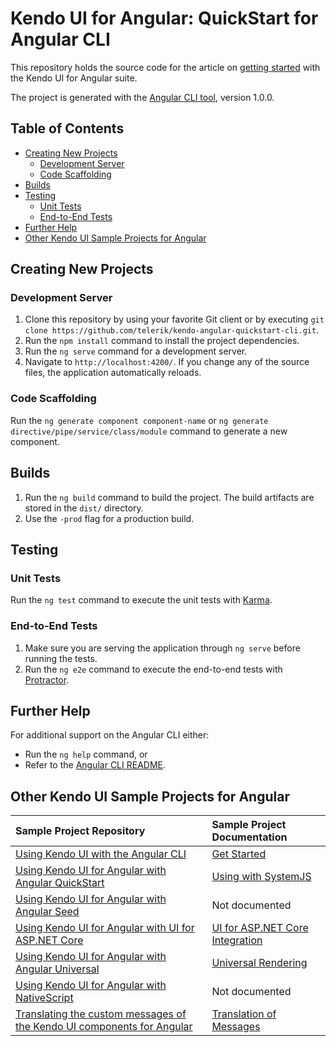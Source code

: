 # Kendo UI for Angular: QuickStart for Angular CLI

This repository holds the source code for the article on [getting started](http://www.telerik.com/kendo-angular-ui/getting-started/#installation) with the Kendo UI for Angular suite.

The project is generated with the [Angular CLI tool](https://github.com/angular/angular-cli), version 1.0.0.

## Table of Contents

* [Creating New Projects](#creating-new-projects)
    * [Development Server](#development-server)
    * [Code Scaffolding](#code-scaffolding)
* [Builds](#builds)
* [Testing](#testing)
    * [Unit Tests](#unit-tests)
    * [End-to-End Tests](#end-to-end-tests)
* [Further Help](#further-help)
* [Other Kendo UI Sample Projects for Angular](#other-kendo-ui-sample-projects-for-angular)

## Creating New Projects

### Development Server

1. Clone this repository by using your favorite Git client or by executing `git clone https://github.com/telerik/kendo-angular-quickstart-cli.git`.
1. Run the `npm install` command to install the project dependencies.
1. Run the `ng serve` command for a development server.
1. Navigate to `http://localhost:4200/`. If you change any of the source files, the application automatically reloads.

### Code Scaffolding

Run the `ng generate component component-name` or `ng generate directive/pipe/service/class/module` command to generate a new component.

## Builds

1. Run the `ng build` command to build the project. The build artifacts are stored in the `dist/` directory.
1. Use the `-prod` flag for a production build.

## Testing

### Unit Tests

Run the `ng test` command to execute the unit tests with [Karma](https://karma-runner.github.io).

### End-to-End Tests

1. Make sure you are serving the application through `ng serve` before running the tests.
1. Run the `ng e2e` command to execute the end-to-end tests with [Protractor](http://www.protractortest.org/).

## Further Help

For additional support on the Angular CLI either:

* Run the `ng help` command, or
* Refer to the [Angular CLI README](https://github.com/angular/angular-cli/blob/master/README.md).

## Other Kendo UI Sample Projects for Angular

|Sample Project Repository                                        |Sample Project Documentation |
|:---                                                             |:---                         |
|[Using Kendo UI with the Angular CLI](https://github.com/telerik/kendo-angular-quickstart-cli) |[Get Started](http://www.telerik.com/kendo-angular-ui/getting-started/)|
|[Using Kendo UI for Angular with Angular QuickStart](https://github.com/telerik/kendo-angular-quickstart) |[Using with SystemJS](http://www.telerik.com/kendo-angular-ui/components/installation/system-js/)|
|[Using Kendo UI for Angular with Angular Seed](https://github.com/telerik/kendo-angular-quickstart-seed)  |Not documented        |
|[Using Kendo UI for Angular with UI for ASP.NET Core](https://github.com/telerik/kendo-angular-demo-aspnetcore-data/tree/master) |[UI for ASP.NET Core Integration](http://www.telerik.com/kendo-angular-ui/components/dataquery/mvc-integration/)|
|[Using Kendo UI for Angular with Angular Universal](https://github.com/telerik/kendo-angular-universal-demo) |[Universal Rendering](http://www.telerik.com/kendo-angular-ui/components/framework/universal/)|
|[Using Kendo UI for Angular with NativeScript](https://github.com/telerik/ng2-dashboard)                     |Not documented   |
|[Translating the custom messages of the Kendo UI components for Angular](https://github.com/telerik/kendo-angular-i18n-sample) |[Translation of Messages](http://www.telerik.com/kendo-angular-ui/components/localization/messages/)|
